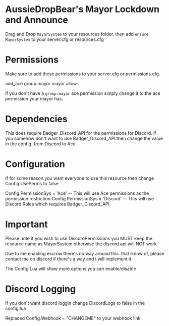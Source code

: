 # AussieDropBear's Mayor Lockdown and Announce

Drag and Drop ``MayorSystem`` to your resources folder, then add ``ensure MayorSystem`` to your server.cfg or resources.cfg

# Permissions

Make sure to add these permissions to your server.cfg or permissions.cfg.

add_ace group.mayor mayor allow


If you don't have a ``group.mayor`` ace permission simply change it to the ace permission your mayor has.

# Dependencies

This does require Badger_Discord_API for the permissions for Discord. if you somehow don't want to use Badger_Discord_API then change the value in the config. from Discord to Ace.

# Configuration

If for some reason you want everyone to use this resource then change Config.UsePerms to false

Config.PermissionSys = 'Ace' -- This will use Ace permissions as the permission restriction
Config.PermissionSys = 'Discord' -- This will use Discord Roles which requires Badger_Discord_API.

# Important

Please note if you wish to use DiscordPermissions you MUST keep the resource name as MayorSystem otherwise the discord api will NOT work.

Due to me enabling escrow there's no way around this. that iknow of, please contact me on discord if there's a way and i will implement it.

The Config.Lua will show more options you can enable/disable

# Discord Logging

If you don't want discord loggin change DiscordLogs to false in the config.lua

Replaced Config.Webhook = "CHANGEME" to your webhook link
